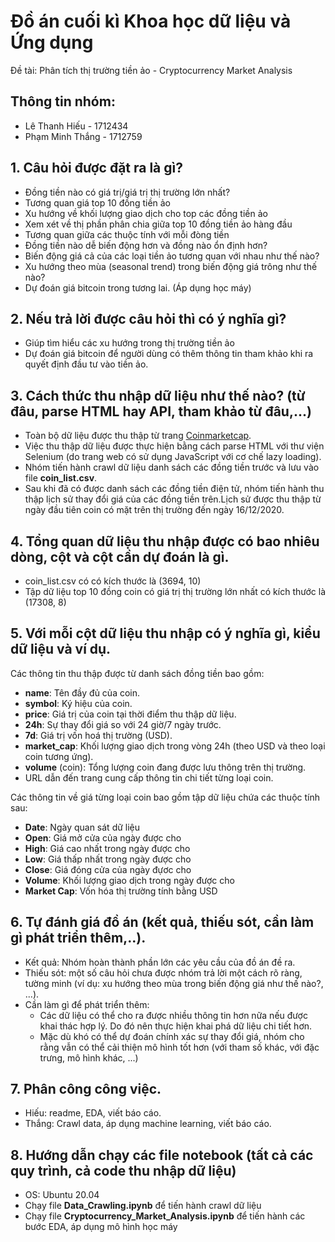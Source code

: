 # Đồ án cuối kì Khoa học dữ liệu và Ứng dụng
Đề tài: Phân tích thị trường tiền ảo - Cryptocurrency Market Analysis

## Thông tin nhóm:
- Lê Thanh Hiếu - 1712434
- Phạm Minh Thắng - 1712759

## 1. Câu hỏi được đặt ra là gì?
- Đồng tiền nào có giá trị/giá trị thị trường lớn nhất?
- Tương quan giá top 10 đồng tiền ảo
- Xu hướng về khối lượng giao dịch cho top các đồng tiền ảo
- Xem xét về thị phần phân chia giữa top 10 đồng tiền ảo hàng đầu
- Tương quan giữa các thuộc tính với mỗi đòng tiền
- Đồng tiền nào dễ biến động hơn và đồng nào ổn định hơn?
- Biến động giá cả của các loại tiền ảo tương quan với nhau như thế nào?
- Xu hướng theo mùa (seasonal trend) trong biến động giá trông như thế nào?
- Dự đoán giá bitcoin trong tương lai. (Áp dụng học máy)

## 2. Nếu trả lời được câu hỏi thì có ý nghĩa gì?
- Giúp tìm hiểu các xu hướng trong thị trường tiền ảo
- Dự đoán giá bitcoin để người dùng có thêm thông tin tham khảo khi ra quyết định đầu tư vào tiền ảo.

## 3. Cách thức thu nhập dữ liệu như thế nào? (từ đâu, parse HTML hay API, tham khảo từ đâu,...)
- Toàn bộ dữ liệu được thu thập từ trang [Coinmarketcap](https://coinmarketcap.com).
- Việc thu thập dữ liệu được thực hiện bằng cách parse HTML với thư viện Selenium (do trang web có sử dụng JavaScript với cơ chế lazy loading).
- Nhóm tiến hành crawl dữ liệu danh sách các đồng tiền trước và lưu vào file **coin_list.csv**.
- Sau khi đã có được danh sách các đồng tiền điện tử, nhóm tiến hành thu thập lịch sử thay đổi giá của các đồng tiền trên.Lịch sử được thu thập từ ngày đầu tiên coin có mặt trên thị trường đến ngày 16/12/2020.

## 4. Tổng quan dữ liệu thu nhập được có bao nhiêu dòng, cột và cột cần dự đoán là gì.
- coin_list.csv có có kích thước là (3694, 10)
- Tập dữ liệu top 10 đồng coin có giá trị thị trường lớn nhất có kích thước là (17308, 8)

## 5. Với mỗi cột dữ liệu thu nhập có ý nghĩa gì, kiểu dữ liệu và ví dụ.
Các thông tin thu thập được từ danh sách đồng tiền bao gồm:
- **name**: Tên đầy đủ của coin.
- **symbol**: Ký hiệu của coin.
- **price**: Giá trị của coin tại thời điểm thu thập dữ liệu.
- **24h**: Sự thay đổi giá so với 24 giờ/7 ngày trước.
- **7d**: Giá trị vốn hoá thị trường (USD).
- **market_cap**: Khối lượng giao dịch trong vòng 24h (theo USD và theo loại coin tương ứng).
- **volume** (coin): Tổng lượng coin đang được lưu thông trên thị trường.
- URL dẫn đến trang cung cấp thông tin chi tiết từng loại coin.  

Các thông tin về giá từng loại coin bao gồm tập dữ liệu chứa các thuộc tính sau:
- **Date**: Ngày quan sát dữ liệu
- **Open**: Giá mở cửa của ngày được cho
- **High**: Giá cao nhất trong ngày được cho
- **Low**: Giá thấp nhất trong ngày được cho
- **Close**: Giá đóng cửa của ngày đựơc cho
- **Volume**: Khối lượng giao dịch trong ngày được cho
- **Market Cap**: Vốn hóa thị trường tính bằng USD

## 6. Tự đánh giá đồ án (kết quả, thiếu sót, cần làm gì phát triển thêm,..).
- Kết quả: Nhóm hoàn thành phần lớn các yêu cầu của đồ án đề ra.
- Thiếu sót: một số câu hỏi chưa được nhóm trả lời một cách rõ ràng, tường minh (ví dụ: xu hướng theo mùa trong biến động giá như thế nào?, ...).
- Cần làm gì để phát triển thêm:
    - Các dữ liệu có thể cho ra được nhiều thông tin hơn nữa nếu được khai thác hợp lý. Do đó nên thực hiện khai phá dữ liệu chi tiết hơn.
    - Mặc dù khó có thể dự đoán chính xác sự thay đổi giá, nhóm cho rằng vẫn có thể cải thiện mô hình tốt hơn (với tham số khác, với đặc trưng, mô hình khác, ...)

## 7. Phân công công việc.
- Hiếu: readme, EDA, viết báo cáo.
- Thắng: Crawl data, áp dụng machine learning, viết báo cáo.

## 8. Hướng dẫn chạy các file notebook (tất cả các quy trình, cả code thu nhập dữ liệu)
- OS: Ubuntu 20.04
- Chạy file **Data_Crawling.ipynb** để tiến hành crawl dữ liệu
- Chạy file **Cryptocurrency_Market_Analysis.ipynb** để tiến hành các bước EDA, áp dụng mô hình học máy